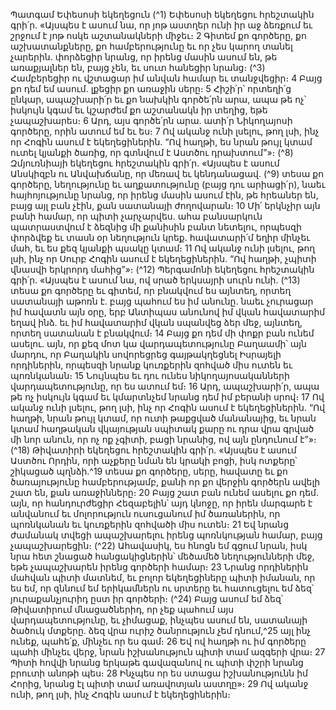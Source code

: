 
Պատգամ Եփեսոսի եկեղեցուն
(^1) Եփեսոսի եկեղեցու հրեշտակին գրի՛ր. «Այսպես է ասում նա, որ յոթ աստղեր ունի իր աջ ձեռքում եւ շրջում է յոթ
ոսկե աշտանակների միջեւ։ 2 Գիտեմ քո գործերը, քո աշխատանքները, քո համբերությունը եւ որ չես կարող տանել
չարերին. փորձեցիր նրանց, որ իրենց մասին ասում են, թե առաքյալներ են, բայց չեն, եւ սուտ հանեցիր նրանց։
(^3) Համբերեցիր ու վշտացար իմ անվան համար եւ տանջվեցիր։ 4 Բայց քո դեմ եմ ասում. լքեցիր քո առաջին սերը։ 5 Հիշի՛ր՝
որտեղի՛ց ընկար, ապաշխարի՛ր եւ քո նախկին գործե՛րն արա, ապա թե ոչ՝ իսկույն կգամ եւ կշարժեմ քո աշտանակն իր
տեղից, եթե չապաշխարես։ 6 Արդ, այս գործե՛րն արա. ատի՛ր Նիկողայոսի գործերը, որին ատում եմ եւ ես։ 7 Ով ականջ
ունի լսելու, թող լսի, ինչ որ Հոգին ասում է եկեղեցիներին. “Ով հաղթի, ես նրան թույլ կտամ ուտել կյանքի ծառից, որ
գտնվում է Աստծու դրախտում”»։
(^8) Զմյուռնիայի եկեղեցու հրեշտակին գրի՛ր. «Այսպես է ասում Անսկիզբն ու Անվախճանը, որ մեռավ եւ կենդանացավ.
(^9) տեսա քո գործերը, նեղությունը եւ աղքատությունը (բայց դու արիացի՛ր), նաեւ հայհոյությունը նրանց, որ իրենց մասին
ասում էին, թե հրեաներ են, բայց այլ բան չէին, քան սատանայի ժողովարան։ 10 Մի՛ երկնչիր այն բանի համար, որ պիտի
չարչարվես. ահա բանսարկուն պատրաստվում է ձեզնից մի քանիսին բանտ նետելու, որպեսզի փորձվեք եւ տասն օր
նեղություն կրեք. հավատարի՛մ եղիր մինչեւ մահ, եւ ես քեզ կյանքի պսակը կտամ։ 11 Ով ականջ ունի լսելու, թող լսի, ինչ
որ Սուրբ Հոգին ասում է եկեղեցիներին. “Ով հաղթի, չպիտի վնասվի երկրորդ մահից”»։
(^12) Պերգամոնի եկեղեցու հրեշտակին գրի՛ր. «Այսպես է ասում նա, ով սրած երկսայրի սուրն ունի. (^13) տեսա քո գործերը
եւ գիտեմ, որ բնակվում ես այնտեղ, որտեղ սատանայի աթոռն է. բայց պահում ես իմ անունը. նաեւ չուրացար իմ հավատն
այն օրը, երբ Անտիպաս անունով իմ վկան հավատարիմ եղավ ինձ. եւ իմ հավատարիմ վկան սպանվեց ձեր մեջ, այնտեղ,
որտեղ սատանան է բնակվում։ 14 Բայց քո դեմ մի փոքր բան ունեմ ասելու. այն, որ քեզ մոտ կա վարդապետությունը
Բաղաամի՝ այն մարդու, որ Բաղակին սովորեցրեց գայթակղեցնել Իսրայելի որդիներին, որպեսզի նրանք կուռքերին
զոհված միս ուտեն եւ պոռնկանան։ 15 Նույնպես եւ դու ունես նիկողայոսականների վարդապետությունը, որ ես ատում
եմ։ 16 Արդ, ապաշխարի՛ր, ապա թե ոչ իսկույն կգամ եւ կմարտնչեմ նրանց դեմ իմ բերանի սրով։ 17 Ով ականջ ունի լսելու,
թող լսի, ինչ որ Հոգին ասում է եկեղեցիներին. “Ով հաղթի, նրան թույլ կտամ, որ ուտի թաքցված մանանայից, եւ նրան
կտամ հաղթական վկայության սպիտակ քարը ու դրա վրա գրված մի նոր անուն, որ ոչ ոք չգիտի, բացի նրանից, ով այն
ընդունում է”»։
(^18) Թիվատիրի եկեղեցու հրեշտակին գրի՛ր. «Այսպես է ասում Աստծու Որդին, որի աչքերը նման են կրակի բոցի, իսկ
ոտքերը՝ շիկացած պղնձի.^19 տեսա քո գործերը, սերը, հավատը եւ քո ծառայությունը համբերությամբ, քանի որ քո վերջին
գործերն ավելի շատ են, քան առաջինները։ 20 Բայց շատ բան ունեմ ասելու քո դեմ. այն, որ հանդուրժեցիր Հեզաբելին՝
այդ կնոջը, որ իրեն մարգարե է անվանում եւ մոլորություն ուսուցանում իմ ծառաներին, որ պոռնկանան եւ կուռքերին
զոհվածի միս ուտեն։ 21 Եվ նրանց ժամանակ տվեցի ապաշխարելու իրենց պոռնկության համար, բայց չապաշխարեցին։
(^22) Ահավասիկ, ես հնոցն եմ գցում նրան, իսկ նրա հետ շնացած հանցակիցներին՝ մեծամեծ նեղությունների մեջ, եթե
չապաշխարեն իրենց գործերի համար։ 23 Նրանց որդիներին մահվան պիտի մատնեմ, եւ բոլոր եկեղեցիները պիտի
իմանան, որ ես եմ, որ զննում եմ երիկամներն ու սրտերը եւ հատուցելու եմ ձեզ՝ յուրաքանչյուրիդ ըստ իր գործերի։
(^24) Բայց ասում եմ ձեզ՝ Թիվատիրում մնացածներիդ, որ չեք պահում այս վարդապետությունը, եւ չիմացաք, ինչպես ասում
են, սատանայի ծածուկ մտքերը. ձեզ վրա ուրիշ ծանրություն չեմ դնում,^25 այլ ինչ ունեք, պահե՛ք, մինչեւ որ ես գամ։ 26 Եվ
ով հաղթի ու իմ գործերը պահի մինչեւ վերջ, նրան իշխանություն պիտի տամ ազգերի վրա։ 27 Պիտի հովվի նրանց
երկաթե գավազանով ու պիտի փշրի նրանց բրուտի անոթի պես։ 28 Ինչպես որ ես ստացա իշխանությունն իմ Հորից,
նրանց էլ պիտի տամ առավոտյան աստղը»։ 29 Ով ականջ ունի, թող լսի, ինչ Հոգին ասում է եկեղեցիներին։
